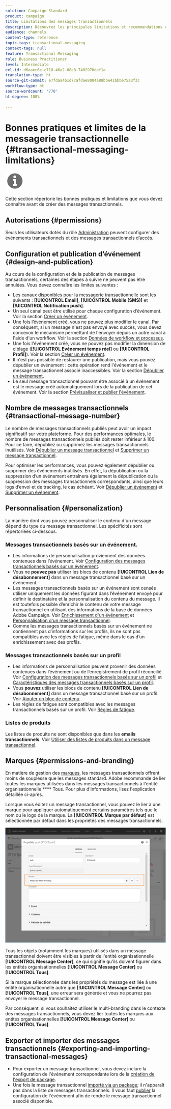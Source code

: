 ```yaml
---
solution: Campaign Standard
product: campaign
title: Limitations des messages transactionnels
description: Découvrez les principales limitations et recommandations concernant les messages transactionnels dans Adobe Campaign Standard.
audience: channels
content-type: reference
topic-tags: transactional-messaging
context-tags: null
feature: Transactional Messaging
role: Business Practitioner
level: Intermediate
exl-id: d6aaec6e-c718-46a2-88e8-7402970def1a
translation-type: ht
source-git-commit: e7fdaa4b1d77afdae8004a88bbe41bbbe75a3f3c
workflow-type: ht
source-wordcount: '770'
ht-degree: 100%

---
```


# Bonnes pratiques et limites de la messagerie transactionnelle {#transactional-messaging-limitations}

<img src="assets/do-not-localize/icon_concepts.svg" width="60px">

Cette section répertorie les bonnes pratiques et limitations que vous devez connaître avant de créer des messages transactionnels.

<!--For more on transactional messages, including on how to configure and create them, see [Getting started with transactional messaging](../../channels/using/getting-started-with-transactional-msg.md).-->

## Autorisations {#permissions}

Seuls les utilisateurs dotés du rôle [Administration](../../administration/using/users-management.md#functional-administrators) peuvent configurer des événements transactionnels et des messages transactionnels d’accès.

## Configuration et publication d’événement {#design-and-publication}

Au cours de la configuration et de la publication de messages transactionnels, certaines des étapes à suivre ne peuvent pas être annulées. Vous devez connaître les limites suivantes :

* Les canaux disponibles pour la messagerie transactionnelle sont les suivants : **[!UICONTROL Email]**, **[!UICONTROL Mobile (SMS)]** et **[!UICONTROL Notification push]**.
* Un seul canal peut être utilisé pour chaque configuration d’événement. Voir la section [Créer un événement](../../channels/using/configuring-transactional-event.md#creating-an-event).
* Une fois l’événement créé, vous ne pouvez plus modifier le canal. Par conséquent, si un message n&#39;est pas envoyé avec succès, vous devez concevoir le mécanisme permettant de l&#39;envoyer depuis un autre canal à l&#39;aide d&#39;un workflow. Voir la section [Données de workflow et processus](../../automating/using/get-started-workflows.md).
* Une fois l&#39;événement créé, vous ne pouvez pas modifier la dimension de ciblage (**[!UICONTROL Evénement temps réel]** ou **[!UICONTROL Profil]**). Voir la section [Créer un événement](../../channels/using/configuring-transactional-event.md#creating-an-event).
* Il n&#39;est pas possible de restaurer une publication, mais vous pouvez dépublier un événement : cette opération rend l&#39;événement et le message transactionnel associé inaccessibles. Voir la section [Dépublier un événement](../../channels/using/publishing-transactional-event.md#unpublishing-an-event).
* Le seul message transactionnel pouvant être associé à un événement est le message créé automatiquement lors de la publication de cet événement. Voir la section [Prévisualiser et publier l&#39;événement](../../channels/using/publishing-transactional-event.md#previewing-and-publishing-the-event).

## Nombre de messages transactionnels {#transactional-message-number}

Le nombre de messages transactionnels publiés peut avoir un impact significatif sur votre plateforme. Pour des performances optimales, le nombre de messages transactionnels publiés doit rester inférieur à 100. Pour ce faire, dépubliez ou supprimez les messages transactionnels inutilisés. Voir [Dépublier un message transactionnel](../../channels/using/publishing-transactional-message.md#unpublishing-a-transactional-message) et [Supprimer un message transactionnel](../../channels/using/publishing-transactional-message.md#deleting-a-transactional-message).

Pour optimiser les performances, vous pouvez également dépublier ou supprimer des événements inutilisés. En effet, la dépublication ou la suppression d’un événement entraînera également la dépublication ou la suppression des messages transactionnels correspondants, ainsi que leurs logs d’envoi et de tracking, le cas échéant. Voir [Dépublier un événement](../../channels/using/publishing-transactional-event.md#unpublishing-an-event) et [Supprimer un événement](../../channels/using/publishing-transactional-event.md#deleting-an-event).

## Personnalisation          {#personalization}

La manière dont vous pouvez personnaliser le contenu d&#39;un message dépend du type du message transactionnel. Les spécificités sont répertoriées ci-dessous.

### Messages transactionnels basés sur un événement.

* Les informations de personnalisation proviennent des données contenues dans l’événement. Voir [Configuration des messages transactionnels basés sur un événement](../../channels/using/configuring-transactional-event.md#event-based-transactional-messages).
* Vous ne **pouvez pas** utiliser les blocs de contenu **[!UICONTROL Lien de désabonnement]** dans un message transactionnel basé sur un événement.
* Les messages transactionnels basés sur un événement sont censés utiliser uniquement les données figurant dans l’événement envoyé pour définir le destinataire et la personnalisation du contenu du message. Il est toutefois possible d’enrichir le contenu de votre message transactionnel en utilisant des informations de la base de données Adobe Campaign. Voir [Enrichissement d&#39;un événement](../../channels/using/configuring-transactional-event.md#enriching-the-transactional-message-content) et [Personnalisation d&#39;un message transactionnel](../../channels/using/editing-transactional-message.md#personalizing-a-transactional-message).
* Comme les messages transactionnels basés sur un événement ne contiennent pas d’informations sur les profils, ils ne sont pas compatibles avec les règles de fatigue, même dans le cas d’un enrichissement avec des profils.

### Messages transactionnels basés sur un profil  

* Les informations de personnalisation peuvent provenir des données contenues dans l’événement ou de l’enregistrement de profil réconcilié. Voir [Configuration des messages transactionnels basés sur un profil](../../channels/using/configuring-transactional-event.md#profile-based-transactional-messages) et [Caractéristiques des messages transactionnels basés sur un profil](../../channels/using/editing-transactional-message.md#profile-transactional-message-specificities).
* Vous **pouvez** utiliser les blocs de contenu **[!UICONTROL Lien de désabonnement]** dans un message transactionnel basé sur un profil. Voir [Ajouter un bloc de contenu](../../designing/using/personalization.md#adding-a-content-block).
* Les règles de fatigue sont compatibles avec les messages transactionnels basés sur un profil. Voir [Règles de fatigue](../../sending/using/fatigue-rules.md).

### Listes de produits

Les listes de produits ne sont disponibles que dans les **emails transactionnels**. Voir [Utiliser des listes de produits dans un message transactionnel](../../designing/using/using-product-listings.md).

## Marques {#permissions-and-branding}

En matière de gestion des [marques](../../administration/using/branding.md), les messages transactionnels offrent moins de souplesse que les messages standard. Adobe recommande de lier toutes les marques utilisées dans les messages transactionnels à l&#39;entité organisationnelle **** Tous[](../../administration/using/organizational-units.md). Pour plus d&#39;informations, lisez l&#39;explication détaillée ci-après.

Lorsque vous éditez un message transactionnel, vous pouvez le lier à une marque pour appliquer automatiquement certains paramètres tels que le nom ou le logo de la marque. La **[!UICONTROL Marque par défaut]** est sélectionnée par défaut dans les propriétés des messages transactionnels.

![](assets/message-center_branding.png)

Tous les objets (notamment les marques) utilisés dans un message transactionnel doivent être visibles à partir de l&#39;entité organisationnelle **[!UICONTROL Message Center]**, ce qui signifie qu&#39;ils doivent figurer dans les entités organisationnelles **[!UICONTROL Message Center]** ou **[!UICONTROL Tous]**.

Si la marque sélectionnée dans les propriétés du message est liée à une entité organisationnelle autre que **[!UICONTROL Message Center]** ou **[!UICONTROL Tous]**, une erreur sera générée et vous ne pourrez pas envoyer le message transactionnel.

Par conséquent, si vous souhaitez utiliser le multi-branding dans le contexte des messages transactionnels, vous devez lier toutes les marques aux entités organisationnelles **[!UICONTROL Message Center]** ou **[!UICONTROL Tous]**.

## Exporter et importer des messages transactionnels {#exporting-and-importing-transactional-messages}

* Pour exporter un message transactionnel, vous devez inclure la configuration de l&#39;événement correspondante lors de la [création de l&#39;export de package](../../automating/using/managing-packages.md#creating-a-package).
* Une fois le message transactionnel [importé via un package](../../automating/using/managing-packages.md#importing-a-package); il n&#39;apparaît pas dans la liste de messages transactionnels. Il vous faut [publier](../../channels/using/publishing-transactional-event.md) la configuration de l&#39;événement afin de rendre le message transactionnel associé disponible.
